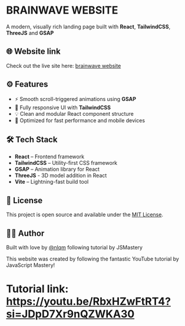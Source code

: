 # BRAINWAVE WEBSITE
A modern, visually rich landing page built with **React**, **TailwindCSS**, **ThreeJS** and **GSAP**

## 🌐 Website link
Check out the live site here: [brainwave website](brainwave.mnlq.io)

## ⚙️ Features
- ⚡️ Smooth scroll-triggered animations using **GSAP**
- 🎨 Fully responsive UI with **TailwindCSS**
- 💡 Clean and modular React component structure
- 🚀 Optimized for fast performance and mobile devices

## 🛠️ Tech Stack

- **React** – Frontend framework
- **TailwindCSS** – Utility-first CSS framework
- **GSAP** – Animation library for React
- **ThreeJS** - 3D model addition in React
- **Vite** – Lightning-fast build tool

## 📄 License
This project is open source and available under the [MIT License](LICENSE).

## 🙋‍♂️ Author
Built with love by [@nlqm](https://github.com/nlqm) following tutorial by JSMastery

This website was created by following the fantastic YouTube tutorial by JavaScript Mastery!
# Tutorial link: https://youtu.be/RbxHZwFtRT4?si=JDpD7Xr9nQZWKA30

